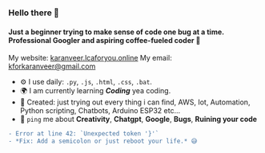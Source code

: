 ### Hello there 👋

#### Just a beginner trying to make sense of code one bug at a time. Professional Googler and aspiring coffee-fueled coder 👾

My website: [karanveer.lcaforyou.online](https://karanveer.lcaforyou.com)
My email: [kforkaranveer@gmail.com](kforkaranveer@gmail.com)

- ⚙️ I use daily: `.py`, `.js`, `.html`, `.css`, `.bat`.
- 🌍 I am currently learning ***Coding*** yea coding.
- 👾 Created: just trying out every thing i can find, AWS, Iot, Automation, Python scripting, Chatbots, Arduino ESP32 etc...  
- 💬 `ping` me about **Creativity**, **Chatgpt**, **Google**, **Bugs**, **Ruining your code**

```diff
- Error at line 42: `Unexpected token '}'`
- *Fix: Add a semicolon or just reboot your life.* 😅

```
